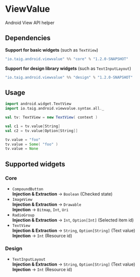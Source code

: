 # ViewValue
Android View API helper

## Dependencies

**Support for basic widgets** (such as `TextView`)

````scala
"io.taig.android.viewvalue" %% "core" % "1.2.0-SNAPSHOT"
````

**Support for design library widgets** (such as `TextInputLayout`)

````scala
"io.taig.android.viewvalue" %% "design" % "1.2.0-SNAPSHOT"
````

## Usage

````scala
import android.widget.TextView
import io.taig.android.viewvalue.syntax.all._

val tv: TextView = new TextView( context )

val c1 = tv.value[String]
val c2 = tv.value[Option[String]]

tv.value = "foo"
tv.value = Some( "foo" )
tv.value = None
````

## Supported widgets

### Core

 - `CompoundButton`  
 **Injection & Extraction** → `Boolean` (Checked state)
 - `ImageView`  
 **Injection & Extraction** → `Drawable`  
 **Injection** → `Bitmap`, `Int`, `Uri`
 - `RadioGroup`  
 **Injection & Extraction** → `Int`, `Option[Int]` (Selected item id)
 - `TextView`  
 **Injection & Extraction** → `String`, `Option[String]` (Text value)  
 **Injection** → `Int` (Resource id)

### Design

 - `TextInputLayout`  
 **Injection & Extraction** → `String`, `Option[String]` (Text value)  
 **Injection** → `Int` (Resource id)